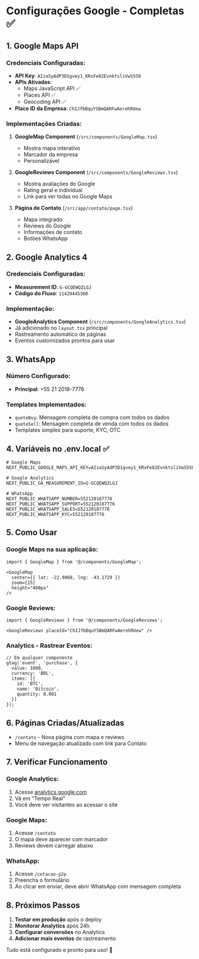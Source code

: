 # Configurações Google - Completas ✅

## 1. Google Maps API

### Credenciais Configuradas:
- **API Key**: `AIzaSyAdP3D1gvey1_KRxFe82EvnktsliVwS558`
- **APIs Ativadas**: 
  - Maps JavaScript API ✅
  - Places API ✅
  - Geocoding API ✅
- **Place ID da Empresa**: `ChIJfbBquYSBmQARFwAerehRUew`

### Implementações Criadas:
1. **GoogleMap Component** (`/src/components/GoogleMap.tsx`)
   - Mostra mapa interativo
   - Marcador da empresa
   - Personalizável

2. **GoogleReviews Component** (`/src/components/GoogleReviews.tsx`)
   - Mostra avaliações do Google
   - Rating geral e individual
   - Link para ver todas no Google Maps

3. **Página de Contato** (`/src/app/contato/page.tsx`)
   - Mapa integrado
   - Reviews do Google
   - Informações de contato
   - Botões WhatsApp

## 2. Google Analytics 4

### Credenciais Configuradas:
- **Measurement ID**: `G-GCQEWQZLGJ`
- **Código do Fluxo**: `11429445360`

### Implementação:
- **GoogleAnalytics Component** (`/src/components/GoogleAnalytics.tsx`)
- Já adicionado no `layout.tsx` principal
- Rastreamento automático de páginas
- Eventos customizados prontos para usar

## 3. WhatsApp

### Número Configurado:
- **Principal**: +55 21 2018-7776

### Templates Implementados:
- `quoteBuy`: Mensagem completa de compra com todos os dados
- `quoteSell`: Mensagem completa de venda com todos os dados
- Templates simples para suporte, KYC, OTC

## 4. Variáveis no .env.local ✅

```env
# Google Maps
NEXT_PUBLIC_GOOGLE_MAPS_API_KEY=AIzaSyAdP3D1gvey1_KRxFe82EvnktsliVwS558

# Google Analytics
NEXT_PUBLIC_GA_MEASUREMENT_ID=G-GCQEWQZLGJ

# WhatsApp
NEXT_PUBLIC_WHATSAPP_NUMBER=552120187776
NEXT_PUBLIC_WHATSAPP_SUPPORT=552120187776
NEXT_PUBLIC_WHATSAPP_SALES=552120187776
NEXT_PUBLIC_WHATSAPP_KYC=552120187776
```

## 5. Como Usar

### Google Maps na sua aplicação:
```tsx
import { GoogleMap } from '@/components/GoogleMap';

<GoogleMap 
  center={{ lat: -22.9068, lng: -43.1729 }}
  zoom={15}
  height="400px"
/>
```

### Google Reviews:
```tsx
import { GoogleReviews } from '@/components/GoogleReviews';

<GoogleReviews placeId="ChIJfbBquYSBmQARFwAerehRUew" />
```

### Analytics - Rastrear Eventos:
```tsx
// Em qualquer componente
gtag('event', 'purchase', {
  value: 1000,
  currency: 'BRL',
  items: [{
    id: 'BTC',
    name: 'Bitcoin',
    quantity: 0.001
  }]
});
```

## 6. Páginas Criadas/Atualizadas

- `/contato` - Nova página com mapa e reviews
- Menu de navegação atualizado com link para Contato

## 7. Verificar Funcionamento

### Google Analytics:
1. Acesse [analytics.google.com](https://analytics.google.com)
2. Vá em "Tempo Real"
3. Você deve ver visitantes ao acessar o site

### Google Maps:
1. Acesse `/contato`
2. O mapa deve aparecer com marcador
3. Reviews devem carregar abaixo

### WhatsApp:
1. Acesse `/cotacao-p2p`
2. Preencha o formulário
3. Ao clicar em enviar, deve abrir WhatsApp com mensagem completa

## 8. Próximos Passos

1. **Testar em produção** após o deploy
2. **Monitorar Analytics** após 24h
3. **Configurar conversões** no Analytics
4. **Adicionar mais eventos** de rastreamento

Tudo está configurado e pronto para uso! 🎉